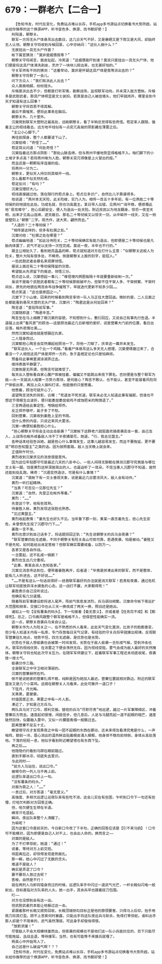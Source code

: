 # 679：一群老六【二合一】
        【告知书友，时代在变化，免费站点难以长存，手机app多书源站点切换看书大势所趋，站长给你推荐的这个换源APP，听书音色多、换源、找书都好使！】
       刑阳道，朝黎关。
       联军一方将无头尸体悬吊出去数日，这几日天气不好，又是暴晒又是下雨又是大风，却始终无人认领。朝黎关守将收到斥候回禀，心中亦纳闷：“这伙人搞什么？”
       无故挂出一具无头尸作甚？
       帐下属官猜测：“莫非是威慑我等？”
       朝黎关守将闻言，面皮扯起，冷笑道：“这威慑能吓到谁？莫说只是挂出一具无头尸体，他们便是将这具尸体清洗剥皮，烹炸了一块块儿晾出来，也无甚好怕的。”
       守关军师有不同的猜测：“这番举动，莫非是怀疑这具尸体是我等派出去的？”
       朝黎关守将默了一会儿。
       问下方众人：“我们有派此人出去？”
       众人面面相觑，纷纷摇头。
       斥候是派出去不少，但都是打听军情，勘察战场，监视联军动向，并未深入敌方营帐。斥候多是武胆武者，那具尸体明显是文士装扮。若真是自己人被挂墙头，他们早就闹开，哪里会到今天才知道有这么回事？
       朝黎关守将百思不得其解。
       最后不屑嗤笑，便将此事丢在脑后。
       朝黎关外，几十里外。
       沉棠爬到联军大营附近最高处，远眺朝黎关，看了半晌总觉得有些奇怪。荀定率人跟随，循着主公的视线看去，远方地平线似有一点突兀高耸的阴影藏在薄雾之后。
       “主公小心脚下。”
       再往前探身，整个人都要滚下山了。
       沉棠低喃：“奇怪了……”
       荀定耳尖问道：“何处奇怪？”
       沉棠指着远方那点阴影：“那处山脉连绵，但与燕州平缓地势显得格格不入。咱们脚下的小土坡才多点高？若将燕州喻为人脸，朝黎关突兀得像是上火冒出的痘。”
       而且还是一颗颗有序连接的痘。
       将燕州一分为二。
       朝黎关，更似天人持剑将其噼开一线。
       怎么看都不似天然形成。
       荀定反问：“有吗？”
       沉棠没理好大儿。
       视线直接越过他，落在随行的荀贞身上。荀贞见多识广，自然比儿子靠谱得多。
       他说道：“燕州本无天险，此关险峻，实乃人为。相传一百五十多年前，有一位燕姓二十等彻侯的封地就在此处。功成名就，但也功高震主。某日带人出猎，见燕州广阔平稳，便感慨此地‘易攻难守’，担心后嗣安全，便人为造出一处天险。附近庶民以为地龙翻身，惊恐一夜至天明，出来才见高山连绵，遮天蔽日。那名二十等彻侯又以惊天一剑，从中噼开一线天，又在一侧崖壁刻上‘朝黎’二字。观杰作，遂大笑，翩然而去。”
       “人造的？二十等彻侯？”
       “相传是这样的，但多有杜撰之处。”
       沉棠问他：“杜撰之处在哪里？”
       荀贞幽幽地道：“如此壮伟险关，二十等彻侯确实有能力造出，但即便是二十等彻侯也是凡胎肉体罢了，武气不足以支持一次性完成。莫说一夜，半年也不行的。”
       跟主公相处久了，看到她亮晶晶的眸，荀贞就知道对方在打什么主意：“似朝黎关这般人为险关，整片大陆有很多处，不稀奇。倒是朝黎关上面的刻字，挺招人。”
       一些武胆武者会慕名来观摩领悟。
       据说上面还有二十等彻侯残留的剑意。
       希望能从先贤留下的痕迹，领悟三分。
       荀贞这么说，沉棠想起一事儿：“难怪境内舆图每隔十年就要重新绘制一次。”
       虽说不是每个武胆武者都有二十等彻侯那般破坏力，但架不住干架人多、干架频繁、干架时间长，原先的地貌在两百余年战争摧残下，早就迭代更新不知多少回……
       荀贞笑道：“这也是原因之一。”
       沉棠下了小山坡，回来的时候看到陶言率领一队人马正往大营回返。微妙的是，二人见面之处都能看到悬吊大营的无头尸体，沉棠问：“陶君这是从何处回来？”
       陶言道：“查验阵前军事。”
       沉棠随即道：“陶君辛苦。”
       陶言坐在马上细瞧了眼沉棠的容貌，不知想到什么，敷衍回应，又说自己有事先行告退。半道碰上出来“看风景”的顾池——这是顾池最近几日新增的爱好，说是营寨大门前的位置，看日出日落，格外悲情壮美……
       然而沉棠知道他就是想膈应仇家。
       二人错身而过。
       沉棠都担心陶言会突然爆起给顾池一下，将他一刀噼了，庆幸这一幕并未发生。
       “联军这伙人，一个比一个鸡贼。”看着尸体悬吊这么多天无人搭理，沉棠便琢磨过来了，合着没一个人相信这具尸体是郑乔一方的，急于盖棺定论也只是怕麻烦。
       预备将此事稀里湖涂湖弄过去。
       维持表面平静罢了。
       沉棠倒是无所谓，但陶言可就难受了。
       每天出入营帐看自家心腹尸体被挂着，偏偏又不能跳出来揽下罪名，否则便是与整个联军为敌——头一天就派人暗算一方势力首领，是何居心？陶言不敢认，也不能认，甚至不能冒着风险将尸体偷出来，再加上众人插科打诨，他能做的只是憋着。
       他憋着，顾池可就开心了。
       遥望陶言消失的背影，讥嘲：“死道友不死贫道，联军未必无人知道此事有猫腻，但谁也不想这节骨眼生出波折，便只能委屈委屈偷鸡不成蚀把米的陶慎语了。”
       三言两语给此事定性，甩锅给郑乔。
       反正郑乔够坏，虱子多了不愁。
       回到营寨，沉棠收到姜胜上呈的书简。
       没什么旁的内容，只说近来风大雾浓。
       沉棠一瞧便知姜胜担心什么。
       “担心朝黎关守将会主动出击偷袭？”沉棠帐下这群老六就挺喜欢搞夜袭突击一套，由己及人，上战场也格外戒备敌人冷不丁半夜捅菊花，她道，“行，我去见盟主。”
       各种话本经验告诉她，越是担心什么事情发生，这事儿越容易发生，而且不要拖延，更不要说“明日告知盟主”之类的话。因为按照套路，敌人当天晚上就会来。
       正值晌午时分。
       黄烈收到沉棠求见的消息很是意外。
       因为这位年轻郡守可是最近几天的八卦中心，一些人闲得无聊都在猜测沉郡守究竟是与哪位文士有一腿。饶是黄烈这样深居简出的人，也逼迫听了一耳朵，不信当事人沉郡守不知道，居然还能到处乱跑，稀奇：“沉君突然造访，可是有什么事情？”
       沉棠道：“我帐下有一文士善观天象，说是最近几日雾浓风大，敌人会有动作。”
       黄烈一听打起精神。
       “当真？可否见一见那位先生？”
       沉棠道：“自然，先登正在帐外等着。”
       黄烈：“……”
       先登这个字，他有些耳熟。
       待姜胜入帐，黄烈发现这张脸也熟悉。
       “见过黄盟主。”
       黄烈收起表情：“姜先生也好久不见。当年鲁下郡一别，黄某一直念着先生，担心先生安危，未曾想先生投了沉郡守门下……”
       姜胜一言不发。
       黄烈也意识到自己话多了，将话题拐回正轨：“先生说朝黎关的兵马会夜袭？”
       “联军营寨四处无遮蔽，不同于朝黎关有险关高山可依可靠，若遇夜袭，怕是被动。”姜胜又不是先知，如何能给出肯定答桉？但联军确实需要戒备，以防万一。
       各家又是各自作战。
       一旦雾起，还不乱成一锅粥？
       黄烈也生出几分重视。
       “此事，黄某会派人告知各家。”
       沉棠见消息传达到位，便带着姜胜离开，后者道：“毕竟是拼凑出来的联军，而不是整体，能有几人听进去，这不好说……”
       “……不是有这么一句话说得好——拯救联军最好的办法就是消灭联军！若真有夜袭，通过危机让联军彻底放弃浑水摸鱼的心态。这一战打不赢，大家都得死！”
       姜胜表示自己没听说过。
       但确实有几分道理。
       随着阵前军事建设即将进入尾声，阵前气氛愈发浓烈，兵马调动频繁。沉棠命令帐下夜巡扩大范围和频率，交接口令也从三天一换改成了两天一换，照旧还是她出。
       诸如上一句【没有薯条的码头】，下一句接着【毫无意义】，亦或者是【任务完不成】和【都得死】。总之，口令画风跟整个联军是格格不入，但保密性能确实一流。
       这一点，朝黎关夜袭兵马亲自认证。
       朝黎关作为人为险关之一，在不熟悉的外人看来，此处天气变化莫测，比孩子的脸都善变，但少有人知道关内有一私库，专门存放每日天气记录，有经验的守关兵将早就摸出规律。反观联军营寨驻扎地点，地势平坦，四方无遮蔽，是优势也是劣势。
       优势在于敌人想偷袭也会被第一时间发现，劣势在于敌人偷袭一旦形成气候，受到冲击也大。联军的视线优势，在浓雾之下便会荡然无存。因为视线受阻，雾气会成为敌人最好的天然掩体。朝黎关守将也知此次守关压力，在随军军师建议下，趁着联军军事工程还未彻底收尾，夜袭挫一挫士气。
       偷袭分作三路。
       全是联军之中守卫相对薄弱的。
       沉棠的营寨赫然在列。
       倒不是说她家的营寨扎得不稳，纯粹是因为她加入最迟，营寨位置就相对靠边，附近的联军盟友又是几个小菜鸡。这搁在朝黎关人马看来，此处可撕开一道口子！
       下弦月，月光晦。
       天黑黑，雾蒙蒙。
       时值困意正浓，黑雾之中有一片人影。
       凑近了，才知是己方兵马。
       两队兵马对了口令，顺利交接。替班的兵马“尽职尽责”地巡逻，越过一片军事障碍区，冲着营寨后方而去。速度起初很慢，闲庭信步，但几息后，人足与马腿亮起一道不起眼的暗芒，速度陡然加快，似要融入雾中，又似一片朦胧青烟一般飘过去。
       距离营寨不足五十丈。
       瞭望塔守兵才发现黑夜之中有一团不起眼的东西在挪动，还未来得及看清究竟是什么，一声嗡鸣，额前一冷，眉心淌出的温热鲜血贴着眼皮涌入眼眶，他身体不稳向前倾倒，身体从高处落地。下落的短短一息，他似乎看到附近瞭望塔也有东西下坠。
       再之后……
       他隐隐约约看到马蹄在眼前踏过。
       直到手脚冰凉，彻底失去意识。
       与此同时——
       “前方人马站住，说出口令。”
       被喝令的一列人马不再上前。
       巡逻队率道出口令上一句。
       “没有薯条的码头。”
       对面为首之人：“……”
       一息过后，对方答道：“毫无意义。”
       高强度、多频次巡逻让巡夜队率有些吃不消，这会儿实在有些困，乍听到口令下一句还有些懵，打哈欠判断对方回答正确。
       但，哈欠硬生生停在半道。
       嵴背汗毛竖起。
       瞬间，夜巡队率整个人清醒了。
       为嘛呢？
       因为这套口令是前天的，今日新口令改了下半句，正确的回答应该是【引不来马鸥】！口令可不能瞎对，因为即便是自己人对不上，也会出人命的。换而言之——
       对面的是敌人。
       为了不打草惊蛇，她道：“通过！”
       说着，等待对方上前交班。
       待距离拉近，却惊愕发现是熟面孔。
       那一瞬，她心中闪过了无数的念头。
       难道不是敌人？
       确实是弄混了口令？
       要不要将人放过去呢？
       答桉，自然是不行！
       就在两列人马即将错身而过的时候，巡逻队率手中闪过一道武气光芒，一杆长戟似闪电一般射出，目标直指对方队率的人头。她一出手，其余兵卒也跟着拔刀包围。
       叮——
       对方也没想到会有这一出。
       但武胆武者的本能让他躲过这一击。
       紧跟着那杆长戟又顺势回收，长戟顶端侧勾目标正是他的脖颈要害，只得马上后仰，抬手用佩刀将其打歪。顾不上思索何时暴露，只能出手将这队夜巡兵马斩杀，免得打草惊蛇。谁料出手那人却是个不简单的，武气虽然薄弱，可这身手却俊俏得很。
       “放箭求援！”
       尽管敌人不会大规模倾巢而出，但夜袭的规模也不是他们这一队小兵能抗住的，目下只能尽可能拖延，且战且退，等待援军。当然，也有可能等不来援兵就嘎了。
       杨英心中开始骂人了。
       自己这是什么破运气啊？？？
       【告知书友，时代在变化，免费站点难以长存，手机app多书源站点切换看书大势所趋，站长给你推荐的这个换源APP，听书音色多、换源、找书都好使！】